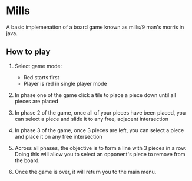 # Mills
A basic implemenation of a board game known as mills/9 man's morris in java.

## How to play
1. Select game mode:
    - Red starts first
    - Player is red in single player mode

2. In phase one of the game click a tile to place a piece down until all pieces are placed

4. In phase 2 of the game, once all of your pieces have been placed, you can select a piece and slide it to any free, adjacent intersection

5. In phase 3 of the game, once 3 pieces are left, you can select a piece and place it on any free intersection

6. Across all phases, the objective is to form a line with 3 pieces in a row. Doing this will allow you to select an opponent's piece to remove from the board.

7. Once the game is over, it will return you to the main menu.
